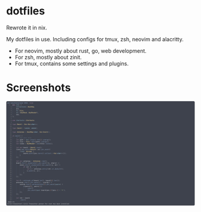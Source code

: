 # dotfiles

Rewrote it in nix.

My dotfiles in use. Including configs for tmux, zsh, neovim and alacritty.

- For neovim, mostly about rust, go, web development.
- For zsh, mostly about zinit.
- For tmux, contains some settings and plugins.

# Screenshots

![tmux & nvim](./screenshots/screenshot.png "tmux & nvim")

